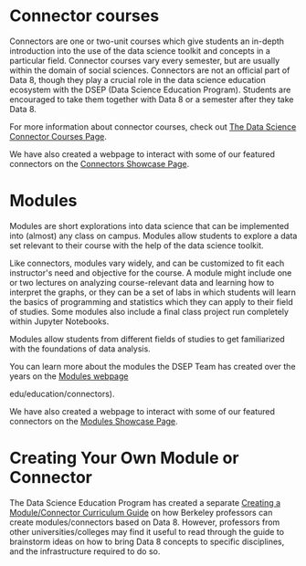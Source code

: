 <!-- #region -->
# Connector courses

Connectors are one or two-unit courses which give students an in-depth introduction into the use of the data science toolkit and concepts in a particular field. Connector courses vary every semester, but are usually within the domain of social sciences. Connectors are not an official part of Data 8, though they play a crucial role in the data science education ecosystem with the DSEP (Data Science Education Program). Students are encouraged to take them together with Data 8 or a semester after they take Data 8.

For more information about connector courses, check out [The Data Science Connector Courses Page](https://data.berkeley.edu/education/connectors).

We have also created a webpage to interact with some of our featured connectors on the [Connectors Showcase Page](https://ds-connectors.github.io/).

# Modules

Modules are short explorations into data science that can be implemented into (almost) any class on campus. Modules allow students to explore a data set relevant to their course with the help of the data science toolkit.

Like connectors, modules vary widely, and can be customized to fit each instructor's need and objective for the course. A module might include one or two lectures on analyzing course-relevant data and learning how to interpret the graphs, or they can be a set of labs in which students will learn the basics of programming and statistics which they can apply to their field of studies. Some modules also include a final class project run completely within Jupyter Notebooks.

Modules allow students from different fields of studies to get familiarized with the foundations of data analysis.

You can learn more about the modules the DSEP Team has created over the years on the [Modules webpage](https://data.berkeley.edu/education/modules)

edu/education/connectors).

We have also created a webpage to interact with some of our featured connectors on the [Modules Showcase Page](https://ds-modules.github.io/).

# Creating Your Own Module or Connector

The Data Science Education Program has created a separate [Creating a Module/Connector Curriculum Guide](https://ds-modules.github.io/curriculum-guide/) on how Berkeley professors can create modules/connectors based on Data 8. However, professors from other universities/colleges may find it useful to read through the guide to brainstorm ideas on how to bring Data 8 concepts to specific disciplines, and the infrastructure required to do so.
<!-- #endregion -->
